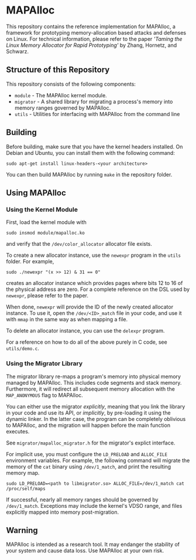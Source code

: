 # MAPAlloc

This repository contains the reference implementation for MAPAlloc, a framework for prototyping memory-allocation based attacks and defenses on Linux. For technical information, please refer to the paper _'Taming the Linux Memory Allocator for Rapid
Prototyping'_ by Zhang, Hornetz, and Schwarz.

## Structure of this Repository
This repository consists of the following components:
 * `module` - The MAPAlloc kernel module.
 * `migrator` - A shared library for migrating a process's memory into memory ranges governed by MAPAlloc.
 * `utils` - Utilities for interfacing with MAPAlloc from the command line

## Building
Before building, make sure that you have the kernel headers installed. On Debian and Ubuntu, you can install them with the following command:
```shell
sudo apt-get install linux-headers-<your architecture>
```
You can then build MAPAlloc by running `make` in the repository folder.

## Using MAPAlloc
### Using the Kernel Module
First, load the kernel module with 
```shell
sudo insmod module/mapalloc.ko
```
and verify that the `/dev/color_allocator` allocator file exists.

To create a new allocator instance, use the `newexpr` program in the `utils` folder.
For example,
```shell
sudo ./newexpr "(x >> 12) & 31 == 0"
```
creates an allocator instance which provides pages where bits 12 to 16 of the physical address are zero.
For a complete reference on the DSL used by `newexpr`, please refer to the paper.

When done, `newexpr` will provide the ID of the newly created allocator instance.
To use it, open the `/dev/<ID>_match` file in your code, and use it with `mmap` in the same way as when mapping a file.

To delete an allocator instance, you can use the `delexpr` program.

For a reference on how to do all of the above purely in C code, see `utils/demo.c`.

### Using the Migrator Library
The migrator library re-maps a program's memory into physical memory managed by MAPAlloc.
This includes code segments and stack memory.
Furthermore, it will redirect all subsequent memory allocation with the `MAP_ANONYMOUS` flag to MAPAlloc.

You can either use the migrator _explicitly_, meaning that you link the library in your code and use its API, or _implicitly_, by pre-loading it using the dynamic linker.
In the latter case, the program can be completely oblivious to MAPAlloc, and the migration will happen before the main function executes.

See `migrator/mapalloc_migrator.h` for the migrator's explict interface.

For implicit use, you must configure the `LD_PRELOAD` and `ALLOC_FILE` environment variables.
For example, the following command will migrate the memory of the `cat` binary using `/dev/1_match`, and print the resulting memory map.
```shell
sudo LD_PRELOAD=<path to libmigrator.so> ALLOC_FILE=/dev/1_match cat /proc/self/maps
```
If successful, nearly all memory ranges should be governed by `/dev/1_match`.
Exceptions may include the kernel's VDSO range, and files explicitly mapped into memory post-migration.

## Warning
MAPAlloc is intended as a research tool. It may endanger the stability of your system and cause data loss. Use MAPAlloc at your own risk.
